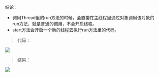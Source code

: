 结论：
* 调用Thread里的run方法的时候，会直接在主线程里通过对象调用该对象的run方法，就是普通的调用，不会开启线程。
* start方法会开启一个新的线程去执行run方法里的代码。
>代码：

![](http://upload-images.jianshu.io/upload_images/7177220-e091499fe623a94e.png?imageMogr2/auto-orient/strip%7CimageView2/2/w/1240)
>结果：

![](http://upload-images.jianshu.io/upload_images/7177220-3a3b6da9d6b17873.png?imageMogr2/auto-orient/strip%7CimageView2/2/w/1240)
